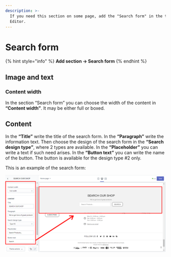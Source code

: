 ```yaml
---
description: >-
  If you need this section on some page, add the "Search form" in the theme
  Editor.
---
```


# Search form

{% hint style="info" %}
**Add section -> Search form**
{% endhint %}

## Image and text

### Content width

&#x20;In the section “Search form” you can choose the width of the content in **“Content width”**. It may be either full or boxed.&#x20;

## Content

&#x20;In the **“Title”** write the title of the search form. In the **“Paragraph”** write the information text. Then choose the design of the search form in the **“Search design type”**, where 2 types are available. In the **“Placeholder”** you can write a text if such need arises. In the **“Button text”** you can write the name of the button. The button is available for the design type #2 only.

&#x20;This is an example of the search form:

![](../.gitbook/assets/02-08-search.png)
